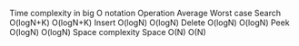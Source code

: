 Time complexity in big O notation
Operation	Average	Worst case
Search	O(logN+K)	O(logN+K)
Insert	O(logN)	O(logN)
Delete	O(logN)	O(logN)
Peek	O(logN)	O(logN)
Space complexity
Space	O(N)	O(N)
